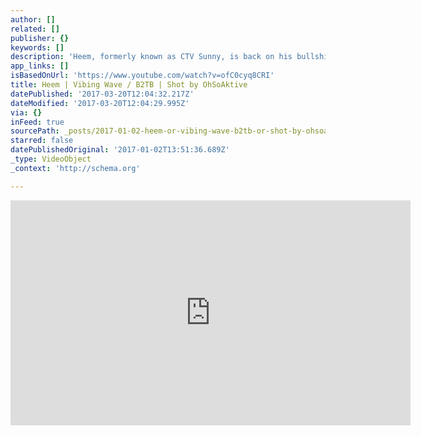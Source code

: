 ```yaml
---
author: []
related: []
publisher: {}
keywords: []
description: 'Heem, formerly known as CTV Sunny, is back on his bullshit. '
app_links: []
isBasedOnUrl: 'https://www.youtube.com/watch?v=ofC0cyq8CRI'
title: Heem | Vibing Wave / B2TB | Shot by OhSoAktive
datePublished: '2017-03-20T12:04:32.217Z'
dateModified: '2017-03-20T12:04:29.995Z'
via: {}
inFeed: true
sourcePath: _posts/2017-01-02-heem-or-vibing-wave-b2tb-or-shot-by-ohsoaktive.md
starred: false
datePublishedOriginal: '2017-01-02T13:51:36.689Z'
_type: VideoObject
_context: 'http://schema.org'

---
```

<iframe src="https://cdn.embedly.com/widgets/media.html?src=https%3A%2F%2Fwww.youtube.com%2Fembed%2FofC0cyq8CRI%3Ffeature%3Doembed&amp;url=http%3A%2F%2Fwww.youtube.com%2Fwatch%3Fv%3DofC0cyq8CRI&amp;image=https%3A%2F%2Fi.ytimg.com%2Fvi%2FofC0cyq8CRI%2Fhqdefault.jpg&amp;key=b7d04c9b404c499eba89ee7072e1c4f7&amp;type=text%2Fhtml&amp;schema=youtube" width="640" height="360" scrolling="no" frameborder="0" allowfullscreen="" style=""></iframe>